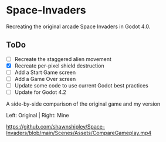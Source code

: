 # Space-Invaders

Recreating the original arcade Space Invaders in Godot 4.0.

## ToDo
- [ ] Recreate the staggered alien movement
- [X] Recreate per-pixel shield destruction
- [ ] Add a Start Game screen
- [ ] Add a Game Over screen
- [ ] Update some code to use current Godot best practices
- [ ] Update for Godot 4.2

A side-by-side comparison of the original game and my version

Left: Original | Right: Mine

https://github.com/shawnshipley/Space-Invaders/blob/main/Scenes/Assets/CompareGameplay.mp4
